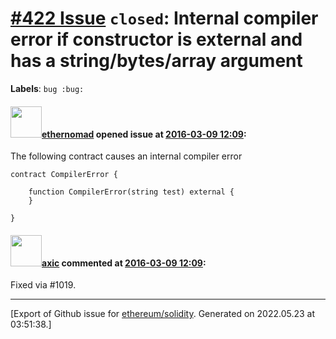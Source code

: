 # [\#422 Issue](https://github.com/ethereum/solidity/issues/422) `closed`: Internal compiler error if constructor is external and has a string/bytes/array argument
**Labels**: `bug :bug:`


#### <img src="https://avatars.githubusercontent.com/u/161566?u=96fa92029184b2a4662eba932c535f39d9d29f1d&v=4" width="50">[ethernomad](https://github.com/ethernomad) opened issue at [2016-03-09 12:09](https://github.com/ethereum/solidity/issues/422):

The following contract causes an internal compiler error

```
contract CompilerError {

    function CompilerError(string test) external {
    }

}
```


#### <img src="https://avatars.githubusercontent.com/u/20340?v=4" width="50">[axic](https://github.com/axic) commented at [2016-03-09 12:09](https://github.com/ethereum/solidity/issues/422#issuecomment-245088395):

Fixed via #1019.


-------------------------------------------------------------------------------



[Export of Github issue for [ethereum/solidity](https://github.com/ethereum/solidity). Generated on 2022.05.23 at 03:51:38.]
